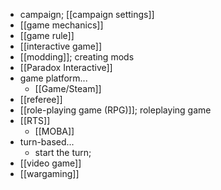 - campaign; [[campaign settings]]
- [[game mechanics]]
- [[game rule]]
- [[interactive game]]
- [[modding]]; creating mods
- [[Paradox Interactive]]
- game platform...
    - [[Game/Steam]]
- [[referee]]
- [[role-playing game (RPG)]]; roleplaying game
- [[RTS]]
    - [[MOBA]]
- turn-based...
    - start the turn;
- [[video game]]
- [[wargaming]]
